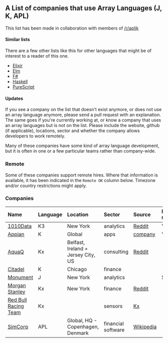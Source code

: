## A List of companies that use Array Languages (J, K, APL)
This list has been made in collaboration with members of [/r/apljk](https://www.reddit.com/r/apljk)

#### Similar lists

There are a few other lists like this for other languages that might be of interest to a reader of this one.

* [Elixir](https://github.com/beam-community/elixir-companies)
* [Elm](https://github.com/jah2488/elm-companies)
* [F#](https://github.com/Kavignon/fsharp-companies)
* [Haskell](https://github.com/erkmos/haskell-companies)
* [PureScript](https://github.com/ajnsit/purescript-companies)

#### Updates
If you see a company on the list that doesn't exist anymore, or does not use an array language anymore, please send a pull request with an explanation. The same goes if you're currently working at, or know a company that uses an array languages but is not on the list. Please include the website, github (if applicable), locations, sector and whether the company allows developers to work remotely.

Many of these companies have some kind of array language development, but it is often in one or a few particular teams rather than company-wide.

### Remote

Some of these companies support remote hires. Where that information is available, it has been indicated in the `Remote OK` column below. Timezone and/or country restrictions might apply.

### Companies

| Name | Language | Location | Sector | Source | Remote OK? |
| :--- | :------- | :------- | :----- | :----- | :--------- |
| [1010Data](https://www.1010data.com) | K3 | New York | analytics | [Reddit](https://www.reddit.com/r/apljk/comments/o60i7r/list_of_companies_using_j_k_apl_array_languages/) | Yes |
| [Appian](https://appian.com) | K | Global | apps | [company](https://docs.appian.com/suite/help/17.2/Requesting_and_Installing_a_license.html) | Yes |
| [AquaQ](https://www.aquaq.co.uk) | Kx | Belfast, Ireland + Jersey City, US | consulting | [Reddit](https://www.reddit.com/r/apljk/comments/o60i7r/list_of_companies_using_j_k_apl_array_languages/) | |
| [Citadel](https://www.citadel.com) | K | Chicago | finance | | |
| [Monument](https://www.monument.ai) | J | New York | analytics | | Some |
| [Morgan Stanley](https://www.morganstanley.com) | Kx | New York | finance | [Reddit](https://www.reddit.com/r/apljk/comments/o60i7r/list_of_companies_using_j_k_apl_array_languages/) | |
| [Red Bull Racing Team](https://www.redbull.com/int-en/redbullracing) | Kx | | sensors | [Kx](https://kx.com/blog/aston-martin-redbull/) | |
| [SimCorp](https://www.simcorp.com/) | APL | Global, HQ - Copenhagen, Denmark | financial software | [Wikipedia](https://en.wikipedia.org/wiki/SimCorp) | |



